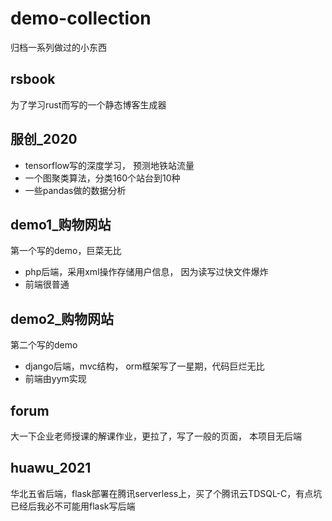 # demo-collection
归档一系列做过的小东西

## rsbook
为了学习rust而写的一个静态博客生成器
## 服创_2020
- tensorflow写的深度学习， 预测地铁站流量
- 一个图聚类算法，分类160个站台到10种
- 一些pandas做的数据分析

## demo1_购物网站

第一个写的demo，巨菜无比
- php后端，采用xml操作存储用户信息， 因为读写过快文件爆炸
- 前端很普通

## demo2_购物网站

第二个写的demo
- django后端，mvc结构， orm框架写了一星期，代码巨烂无比
- 前端由yym实现

## forum
大一下企业老师授课的解课作业，更拉了，写了一般的页面， 本项目无后端



## huawu_2021
华北五省后端，flask部署在腾讯serverless上，买了个腾讯云TDSQL-C，有点坑
已经后我必不可能用flask写后端
























